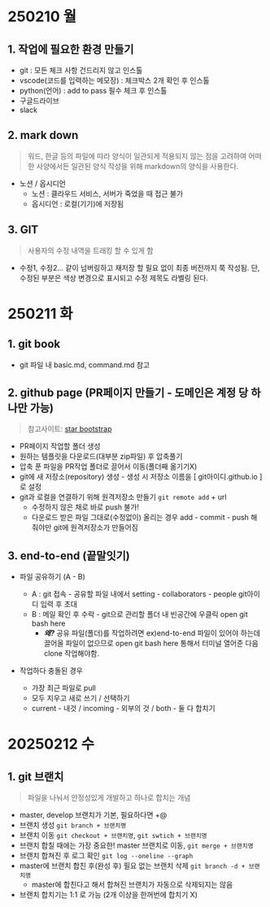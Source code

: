 # 250210 월

## 1. 작업에 필요한 환경 만들기
- git : 모든 체크 사항 건드리지 않고 인스톨
- vscode(코드를 입력하는 메모장) : 체크박스 2개 확인 후 인스톨
- python(언어) : add to pass 필수 체크 후 인스톨
- 구글드라이브
- slack

## 2. mark down
> 워드, 한글 등의 파일에 따라 양식이 일관되게 적용되지 않는 점을 고려하여
어떠한 사양에서든 일관된 양식 작성을 위해 markdown의 양식을 사용한다.
- 노션 / 옵시디언
    - 노션 : 클라우드 서비스, 서버가 죽었을 때 접근 불가
    - 옵시디언 : 로컬(기기)에 저장됨

## 3. GIT
> 사용자의 수정 내역을 트래킹 할 수 있게 함
- 수정1, 수정2... 같이 넘버링하고 재저장 할 필요 없이 최종 버전까지 쭉 작성됨. 
단, 수정된 부분은 색상 변경으로 표시되고 수정 제목도 라벨링 된다.




# 250211 화


## 1. git book
- git 파일 내 basic.md, command.md 참고


## 2. github page (PR페이지 만들기 - 도메인은 계정 당 하나만 가능)
> 참고사이트: [star bootstrap](https://startbootstrap.com/themes)
- PR페이지 작업할 폴더 생성
- 원하는 템플릿을 다운로드(대부분 zip파일) 후 압축풀기
- 압축 푼 파일을 PR작업 폴더로 끌어서 이동(폴더째 옮기기X)
- git에 새 저장소(repository) 생성 - 생성 시 저장소 이름을 [ git아이디.github.io ] 로 설정
- git과 로컬을 연결하기 위해 원격저장소 만들기 `git remote add` + url
    - 수정하지 않은 채로 바로 push 불가!
    - 다운로드 받은 파일 그대로(수정없이) 올리는 경우 add - commit - push 해 줘야만 git에 원격저장소가 만들어짐


## 3. end-to-end (끝말잇기)
- 파일 공유하기 (A - B)
    - A : git 접속 - 공유할 파일 내에서 setting - collaborators - people
    git아이디 입력 후 초대
    - B : 메일 확인 후 수락 - git으로 관리할 폴더 내 빈공간에 우클릭 open git bash here
        - ***왜?***
        공유 파일(폴더)를 작업하려면 ex)end-to-end 파일이 있어야 하는데
        끌어올 파일이 없으므로 open git bash here 통해서 터미널 열어준 다음
        clone 작업해야함.

- 작업하다 충돌된 경우
    - 가장 최근 파일로 pull
    - 모두 지우고 새로 쓰기 / 선택하기
    - current - 내것 / incoming - 외부의 것 / both - 둘 다 합치기 

    

# 20250212 수

## 1. git 브랜치
> 파일을 나눠서 안정성있게 개발하고 하나로 합치는 개념
- master, develop 브랜치가 기본, 필요하다면 +@
- 브랜치 생성 `git branch + 브랜치명`
- 브랜치 이동 `git checkout + 브랜치명`, `git swtich + 브랜치명`
- 브랜치 합칠 때에는 가장 중요한! master 브랜치로 이동, `git merge + 브랜치명`
- 브랜치 합쳐진 후 로그 확인 `git log --oneline --graph`
- master에 브랜치 합친 후(완성 후) 필요 없는 브랜치 삭제 `git branch -d + 브랜치명` 
    - master에 합친다고 해서 합쳐진 브랜치가 자동으로 삭제되지는 않음
- 브랜치 합치기는 1:1 로 가능 (2개 이상을 한꺼번에 합치기 X)